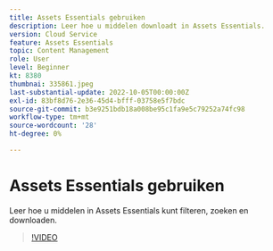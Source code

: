 ```yaml
---
title: Assets Essentials gebruiken
description: Leer hoe u middelen downloadt in Assets Essentials.
version: Cloud Service
feature: Assets Essentials
topic: Content Management
role: User
level: Beginner
kt: 8380
thumbnai: 335861.jpeg
last-substantial-update: 2022-10-05T00:00:00Z
exl-id: 83bf8d76-2e36-45d4-bfff-03758e5f7bdc
source-git-commit: b3e9251bdb18a008be95c1fa9e5c79252a74fc98
workflow-type: tm+mt
source-wordcount: '28'
ht-degree: 0%

---
```


# Assets Essentials gebruiken

Leer hoe u middelen in Assets Essentials kunt filteren, zoeken en downloaden.

>[!VIDEO](https://video.tv.adobe.com/v/335861?quality=12&learn=on)
